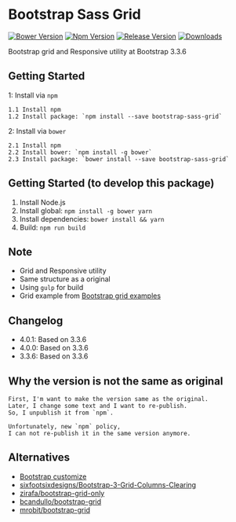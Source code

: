 # Bootstrap Sass Grid
[![Bower Version](https://img.shields.io/bower/v/bootstrap-sass-grid.svg)](https://bower.io/search/?q=bootstrap-sass-grid) [![Npm Version](https://img.shields.io/npm/v/bootstrap-sass-grid.svg)](https://www.npmjs.com/package/bootstrap-sass-grid) [![Release Version](https://img.shields.io/github/release/jojoee/bootstrap-sass-grid.svg)](https://github.com/jojoee/bootstrap-sass-grid/releases) [![Downloads](https://img.shields.io/npm/dt/bootstrap-sass-grid.svg)](https://github.com/jojoee/bootstrap-sass-grid/archive/master.zip)

Bootstrap grid and Responsive utility at Bootstrap 3.3.6

## Getting Started
1: Install via `npm`
```
1.1 Install npm
1.2 Install package: `npm install --save bootstrap-sass-grid`
```
2: Install via `bower`
```
2.1 Install npm
2.2 Install bower: `npm install -g bower`
2.3 Install package: `bower install --save bootstrap-sass-grid`
```

## Getting Started (to develop this package)
1. Install Node.js
2. Install global: `npm install -g bower yarn`
3. Install dependencies: `bower install && yarn`
4. Build: `npm run build`

## Note
- Grid and Responsive utility
- Same structure as a original
- Using `gulp` for build
- Grid example from [Bootstrap grid examples](http://getbootstrap.com/examples/grid/)

## Changelog
- 4.0.1: Based on 3.3.6
- 4.0.0: Based on 3.3.6
- 3.3.6: Based on 3.3.6

## Why the version is not the same as original
```
First, I'm want to make the version same as the original.
Later, I change some text and I want to re-publish.
So, I unpublish it from `npm`.

Unfortunately, new `npm` policy,
I can not re-publish it in the same version anymore.
```

## Alternatives
- [Bootstrap customize](http://getbootstrap.com/customize/)
- [sixfootsixdesigns/Bootstrap-3-Grid-Columns-Clearing](https://github.com/sixfootsixdesigns/Bootstrap-3-Grid-Columns-Clearing)
- [zirafa/bootstrap-grid-only](https://github.com/zirafa/bootstrap-grid-only)
- [bcandullo/bootstrap-grid](https://github.com/bcandullo/bootstrap-grid)
- [mrobit/bootstrap-grid](https://github.com/mrobit/bootstrap-grid)
